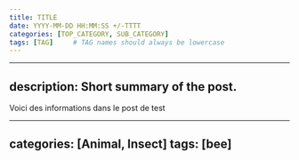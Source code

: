 ```yaml
---
title: TITLE
date: YYYY-MM-DD HH:MM:SS +/-TTTT
categories: [TOP_CATEGORY, SUB_CATEGORY]
tags: [TAG]     # TAG names should always be lowercase
---
```


---
description: Short summary of the post.
---


Voici des informations dans le post de test

---
categories: [Animal, Insect]
tags: [bee]
---
